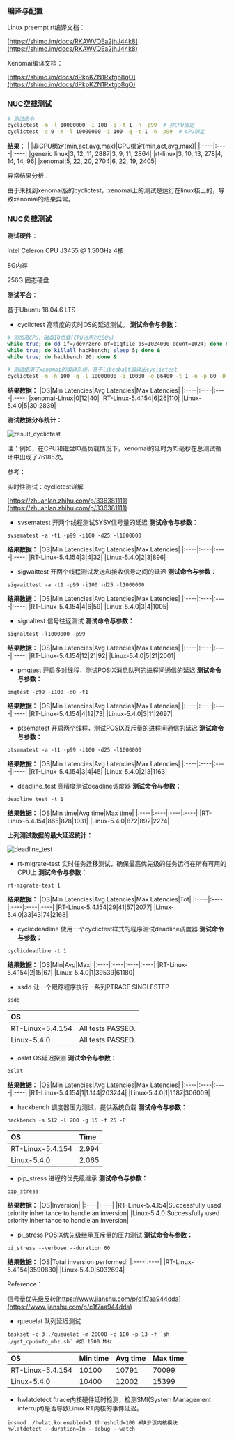 ### 编译与配置

Linux preempt rt编译文档：

[https://shimo.im/docs/RKAWVQEa2jhJ44k8](https://shimo.im/docs/RKAWVQEa2jhJ44k8)

Xenomai编译文档：

[https://shimo.im/docs/dPkpKZN1Rxtgb8qO](https://shimo.im/docs/dPkpKZN1Rxtgb8qO)

### NUC空载测试

```bash
# 测试命令
cyclictest -m -l 10000000 -i 100 -q -t 1 -n -p99  # 非CPU绑定
cyclictest -a 0 -m -l 10000000 -i 100 -q -t 1 -n -p99  # CPU绑定
```
**结果**：
|    |非CPU绑定(min,act,avg,max)|CPU绑定(min,act,avg,max)|
|:----|:----|:----|
|generic linux|3, 12, 11, 2887|3, 9, 11, 2864|
|rt-linux|3, 10, 13, 278|4, 14, 14, 96|
|xenomai|5, 22, 20, 2704|6, 22, 19, 2405|

异常结果分析：

由于未找到xenomai版的cyclictest，xenomai上的测试是运行在linux核上的，导致xenomai的结果异常。

### NUC负载测试

**测试硬件**：

Intel Celeron CPU J3455 @ 1.50GHz 4核

8G内存

256G 固态硬盘

**测试平台**：

基于Ubuntu 18.04.6 LTS

   

* cyclictest 高精度的实时OS的延迟测试。
**测试命令与参数：**

```bash
# 添加高CPU、磁盘IO负载(CPU占用约100%)
while true; do dd if=/dev/zero of=bigfile bs=1024000 count=1024; done &
while true; do killall hackbench; sleep 5; done &
while true; do hackbench 20; done &

# 测试使用了xenomai的编译系统，基于libcobalt编译出cyclictest
cyclictest -m -h 100 -q -l 10000000 -i 10000 -d 86400 -t 1 -n -p 80 -D 2h

```
**结果数据：**
|OS|Min Latencies|Avg Latencies|Max Latencies|
|:----|:----|:----|:----|
|xenomai-Linux|0|12|40|
|RT-Linux-5.4.154|6|26|110|
|Linux-5.4.0|5|30|2839|

**测试数据分布统计：**

![result_cyclictest](./resource/img/result-cyclictest.png)

注：例如，在CPU和磁盘IO高负载情况下，xenomai的延时为15毫秒在总测试循环中出现了76185次。

参考：

实时性测试：cyclictest详解

[https://zhuanlan.zhihu.com/p/336381111](https://zhuanlan.zhihu.com/p/336381111)


* svsematest 开两个线程测试SYSV信号量的延迟
**测试命令与参数：**

```plain
svsematest -a -t1 -p99 -i100 -d25 -l1000000 
```
**结果数据：**
|OS|Min Latencies|Avg Latencies|Max Latencies|
|:----|:----|:----|:----|
|RT-Linux-5.4.154|3|4|32|
|Linux-5.4.0|2|3|896|

* sigwaittest 开两个线程测试发送和接收信号之间的延迟
**测试命令与参数：**

```plain
sigwaittest -a -t1 -p99 -i100 -d25 -l1000000
```
**结果数据：**
|OS|Min Latencies|Avg Latencies|Max Latencies|
|:----|:----|:----|:----|
|RT-Linux-5.4.154|4|6|59|
|Linux-5.4.0|3|4|1005|

* signaltest 信号往返测试
**测试命令与参数：**

```plain
signaltest -l1000000 -p99 
```
**结果数据：**
|OS|Min Latencies|Avg Latencies|Max Latencies|
|:----|:----|:----|:----|
|RT-Linux-5.4.154|12|21|92|
|Linux-5.4.0|5|21|2001|

* pmqtest 开启多对线程，测试POSIX消息队列的进程间通信的延迟
**测试命令与参数：**

```plain
pmqtest -p99 -i100 -d0 -t1
```
**结果数据：**
|OS|Min Latencies|Avg Latencies|Max Latencies|
|:----|:----|:----|:----|
|RT-Linux-5.4.154|4|12|73|
|Linux-5.4.0|3|11|2697|

* ptsematest 开启两个线程，测试POSIX互斥量的进程间通信的延迟
**测试命令与参数：**

```plain
ptsematest -a -t1 -p99 -i100 -d25 -l1000000
```
**结果数据：**
|OS|Min Latencies|Avg Latencies|Max Latencies|
|:----|:----|:----|:----|
|RT-Linux-5.4.154|3|4|45|
|Linux-5.4.0|2|3|1163|

* deadline_test 高精度测试deadline调度器
**测试命令与参数：**

```plain
deadline_test -t 1
```
**结果数据：**
|OS|Min time|Avg time|Max time|
|:----|:----|:----|:----|
|RT-Linux-5.4.154|865|878|1031|
|Linux-5.4.0|872|892|2274|

**上列测试数据的最大延迟统计：**

![deadline_test](./resource/img/result-deadline_test.png)


* rt-migrate-test 实时任务迁移测试，确保最高优先级的任务运行在所有可用的CPU上
**测试命令与参数：**

```plain
rt-migrate-test 1
```
**结果数据：**
|OS|Min Latencies|Avg Latencies|Max Latencies|Tot|
|:----|:----|:----|:----|:----|
|RT-Linux-5.4.154|29|41|57|2077|
|Linux-5.4.0|33|43|74|2168|

* cyclicdeadline 使用一个cyclictest样式的程序测试deadline调度器
**测试命令与参数：**

```plain
cyclicdeadline -t 1
```
**结果数据：**
|OS|Min|Avg|Max|
|:----|:----|:----|:----|
|RT-Linux-5.4.154|2|15|67|
|Linux-5.4.0|1|39539|61180|

* ssdd 让一个跟踪程序执行一系列PTRACE SINGLESTEP
```plain
ssdd
```

|OS|    |
|:----|:----|
|RT-Linux-5.4.154|All tests PASSED.|
|Linux-5.4.0|All tests PASSED.|

* oslat OS延迟探测
**测试命令与参数：**

```plain
oslat
```
**结果数据：**
|OS|Min Latencies|Avg Latencies|Max Latencies|
|:----|:----|:----|:----|
|RT-Linux-5.4.154|1|1.144|203244|
|Linux-5.4.0|1|1.187|306009|

* hackbench 调度器压力测试，提供系统负载
**测试命令与参数：**

```plain
hackbench -s 512 -l 200 -g 15 -f 25 -P
```

|OS|Time|
|:----|:----|
|RT-Linux-5.4.154|2.994|
|Linux-5.4.0|2.065|

* pip_stress 进程的优先级继承
**测试命令与参数：**

```plain
pip_stress
```
**结果数据：**
|OS|Inversion|
|:----|:----|
|RT-Linux-5.4.154|Successfully used priority inheritance to handle an inversion|
|Linux-5.4.0|Successfully used priority inheritance to handle an inversion|

* pi_stress POSIX优先级继承互斥量的压力测试
**测试命令与参数：**

```plain
pi_stress --verbose --duration 60
```
**结果数据：**
|OS|Total inversion performed|
|:----|:----|
|RT-Linux-5.4.154|3590830|
|Linux-5.4.0|5032694|

Reference：

信号量优先级反转[https://www.jianshu.com/p/c1f7aa944dda](https://www.jianshu.com/p/c1f7aa944dda)

* queuelat 队列延迟测试
```plain
taskset -c 3 ./queuelat -m 20000 -c 100 -p 13 -f `sh ./get_cpuinfo_mhz.sh` #如 1500 MHz
```


|OS|Min time|Avg time|Max time|
|:----|:----|:----|:----|
|RT-Linux-5.4.154|10100|10791|70099|
|Linux-5.4.0|10400|12002|15399|


* hwlatdetect    ftrace内核硬件延时检测，检测SMI(System Management interrupt)是否导致Linux RT内核的事件延迟。
```plain
insmod ./hwlat.ko enabled=1 threshold=100 #缺少该内核模块
hwlatdetect --duration=1m --debug --watch
```

